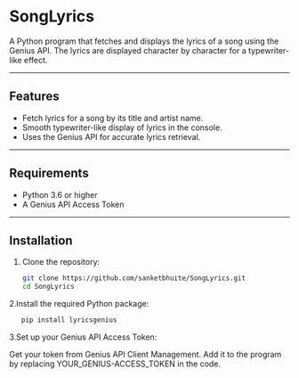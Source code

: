 # SongLyrics

A Python program that fetches and displays the lyrics of a song using the Genius API. The lyrics are displayed character by character for a typewriter-like effect.

---

## Features

- Fetch lyrics for a song by its title and artist name.
- Smooth typewriter-like display of lyrics in the console.
- Uses the Genius API for accurate lyrics retrieval.

---

## Requirements

- Python 3.6 or higher
- A Genius API Access Token

---

## Installation

1. Clone the repository:
   ```bash
   git clone https://github.com/sanketbhuite/SongLyrics.git
   cd SongLyrics
   ```
2.Install the required Python package:
```bash
   pip install lyricsgenius
```
3.Set up your Genius API Access Token:

Get your token from Genius API Client Management.
Add it to the program by replacing YOUR_GENIUS-ACCESS_TOKEN in the code.

